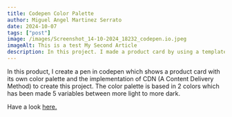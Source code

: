 ```yaml
---
title: Codepen Color Palette
author: Miguel Angel Martinez Serrato
date: 2024-10-07
tags: ["post"]
image: /images/Screenshot_14-10-2024_18232_codepen.io.jpeg
imageAlt: This is a test My Second Article
description: In this project. I made a product card by using a template. Here, was needed to create a color palette and place some content. Also here was implemented a CDN to create the project
---
```


In this product, I create a pen in codepen which shows a product card with its own color palette and the implementation of CDN (A Content Delivery Method) to create this project. The color palette is based in 2 colors which has been made 5 variables between more light to more dark.

Have a look <a href="https://codepen.io/Miguelms017/pen/OJKRNBJ">here.</a>